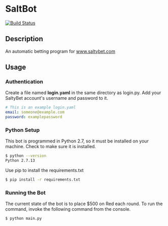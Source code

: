 # SaltBot
[![Build Status](https://travis-ci.org/Jacobinski/SaltBot.svg?branch=master)](https://travis-ci.org/Jacobinski/SaltBot.svg?branch=master)

## Description
An automatic betting program for www.saltybet.com

## Usage
### Authentication
Create a file named **login.yaml** in the same directory as login.py. Add your SaltyBet account's username and password to it.
```YAML
# This is an example login.yaml
email: someone@example.com
password: examplepassword
```
### Python Setup
This bot is programmed in Python 2.7, so it must be installed on your machine. Check to make sure it is installed.
```bash
$ python --version
Python 2.7.13
```
Use pip to install the requirements.txt
```bash
$ pip install -r requirements.txt
```
### Running the Bot
The current state of the bot is to place $500 on Red each round. To run the command, invoke the following command from the console.
```bash
$ python main.py
```